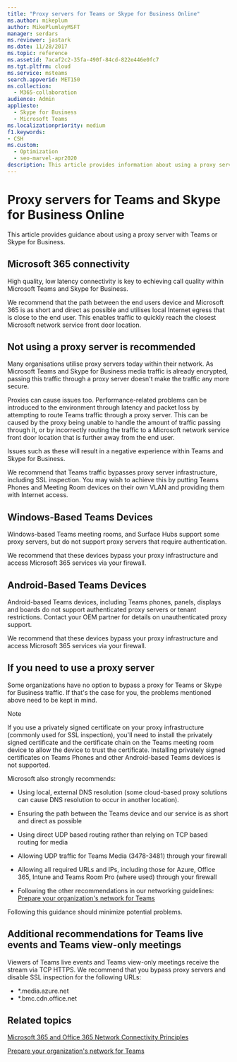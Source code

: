 ```yaml
---
title: "Proxy servers for Teams or Skype for Business Online"
ms.author: mikeplum
author: MikePlumleyMSFT
manager: serdars
ms.reviewer: jastark
ms.date: 11/28/2017
ms.topic: reference
ms.assetid: 7acaf2c2-35fa-490f-84cd-822e446e0fc7
ms.tgt.pltfrm: cloud
ms.service: msteams
search.appverid: MET150
ms.collection: 
  - M365-collaboration
audience: Admin
appliesto: 
  - Skype for Business
  - Microsoft Teams
ms.localizationpriority: medium
f1.keywords:
- CSH
ms.custom: 
  - Optimization
  - seo-marvel-apr2020
description: This article provides information about using a proxy server with Microsoft Teams or Skype for Business.
---
```


# Proxy servers for Teams and Skype for Business Online

This article provides guidance about using a proxy server with Teams or Skype for Business.

## Microsoft 365 connectivity 

High quality, low latency connectivity is key to echieving call quality within Microsoft Teams and Skype for Business.

We recommend that the path between the end users device and Microsoft 365 is as short and direct as possible and utilises local Internet egress that is close to the end user. This enables traffic to quickly reach the closest Microsoft network service front door location.
  
## Not using a proxy server is recommended

Many organisations utilise proxy servers today within their network. As Microsoft Teams and Skype for Business media traffic is already encrypted, passing this traffic through a proxy server doesn't make the traffic any more secure.

Proxies can cause issues too. Performance-related problems can be introduced to the environment through latency and packet loss by attempting to route Teams traffic through a proxy server. This can be caused by the proxy being unable to handle the amount of traffic passing through it, or by incorrectly routing the traffic to a Microsoft network service front door location that is further away from the end user.

Issues such as these will result in a negative experience within Teams and Skype for Business.

We recommend that Teams traffic bypasses proxy server infrastructure, including SSL inspection. You may wish to achieve this by putting Teams Phones and Meeting Room devices on their own VLAN and providing them with Internet access.

## Windows-Based Teams Devices

Windows-based Teams meeting rooms, and Surface Hubs support some proxy servers, but do not support proxy servers that require authentication.

We recommend that these devices bypass your proxy infrastructure and access Microsoft 365 services via your firewall.

## Android-Based Teams Devices

Android-based Teams devices, including Teams phones, panels, displays and boards do not support authenticated proxy servers or tenant restrictions. Contact your OEM partner for details on unauthenticated proxy support.

We recommend that these devices bypass your proxy infrastructure and access Microsoft 365 services via your firewall.

## If you need to use a proxy server

Some organizations have no option to bypass a proxy for Teams or Skype for Business traffic. If that's the case for you, the problems mentioned above need to be kept in mind.

> [!Note]
> If you use a privately signed certificate on your proxy infrastructure (commonly used for SSL inspection), you'll need to install the privately signed certificate and the certificate chain on the Teams meeting room device to allow the device to trust the certificate. Installing privately signed certificates on Teams Phones and other Android-based Teams devices is not supported.
  
Microsoft also strongly recommends:
  
- Using local, external DNS resolution (some cloud-based proxy solutions can cause DNS resolution to occur in another location).

- Ensuring the path between the Teams device and our service is as short and direct as possible
    
- Using direct UDP based routing rather than relying on TCP based routing for media
    
- Allowing UDP traffic for Teams Media (3478-3481) through your firewall

- Allowing all required URLs and IPs, including those for Azure, Office 365, Intune and Teams Room Pro (where used) through your firewall
    
- Following the other recommendations in our networking guidelines:
  [Prepare your organization's network for Teams](prepare-network.md)
  
 Following this guidance should minimize potential problems.
  
## Additional recommendations for Teams live events and Teams view-only meetings

Viewers of Teams live events and Teams view-only meetings receive the stream via TCP HTTPS. We recommend that you bypass proxy servers and disable SSL inspection for the following URLs:

- *.media.azure.net
- *.bmc.cdn.office.net
  
## Related topics

[Microsoft 365 and Office 365 Network Connectivity Principles](/microsoft-365/enterprise/microsoft-365-network-connectivity-principles)

[Prepare your organization's network for Teams](prepare-network.md)
